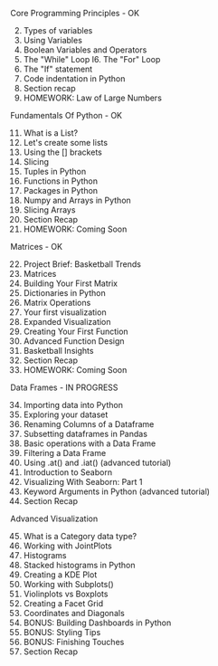 Core Programming Principles - OK
 
2. Types of variables 
3. Using Variables 
4. Boolean Variables and Operators 
5. The "While" Loop 
I6. The "For" Loop 
7. The "If" statement 
8. Code indentation in Python 
9. Section recap 
10. HOMEWORK: Law of Large Numbers 

Fundamentals Of Python - OK
 
11. What is a List? 
12. Let's create some lists 
13. Using the [] brackets 
14. Slicing 
15. Tuples in Python 
16. Functions in Python 
17. Packages in Python 
18. Numpy and Arrays in Python 
19. Slicing Arrays 
20. Section Recap 
21. HOMEWORK: Coming Soon 
 
Matrices - OK
 
22. Project Brief: Basketball Trends 
23. Matrices 
24. Building Your First Matrix 
25. Dictionaries in Python 
26. Matrix Operations 
27. Your first visualization 
28. Expanded Visualization 
29. Creating Your First Function 
30. Advanced Function Design 
31. Basketball Insights 
32. Section Recap 
33. HOMEWORK: Coming Soon 

Data Frames - IN PROGRESS
 
34. Importing data into Python 
35. Exploring your dataset 
36. Renaming Columns of a Dataframe 
37. Subsetting dataframes in Pandas 
38. Basic operations with a Data Frame 
39. Filtering a Data Frame 
40. Using .at() and .iat() (advanced tutorial) 
41. Introduction to Seaborn 
42. Visualizing With Seaborn: Part 1 
43. Keyword Arguments in Python (advanced tutorial) 
44. Section Recap 

Advanced Visualization
 
45. What is a Category data type? 
46. Working with JointPlots 
47. Histograms 
48. Stacked histograms in Python 
49. Creating a KDE Plot 
50. Working with Subplots() 
51. Violinplots vs Boxplots 
52. Creating a Facet Grid 
53. Coordinates and Diagonals 
54. BONUS: Building Dashboards in Python 
55. BONUS: Styling Tips 
56. BONUS: Finishing Touches 
57. Section Recap
